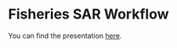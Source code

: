 # Fisheries SAR Workflow

You can find the presentation [here](https://schiano-noaa.github.io/workflows-presentation/SAR_workflows_NSASS.html#1).
